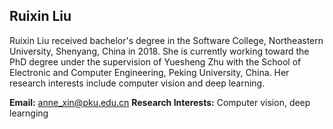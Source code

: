 ## Ruixin Liu

Ruixin Liu received bachelor's degree in the Software College, Northeastern University, Shenyang, China in 2018. She is currently working toward the PhD degree under the supervision of Yuesheng Zhu with the School of Electronic and Computer Engineering,  Peking University, China. Her research interests include computer vision and deep learning.

**Email:** anne_xin@pku.edu.cn
**Research Interests:** Computer vision, deep learnging
